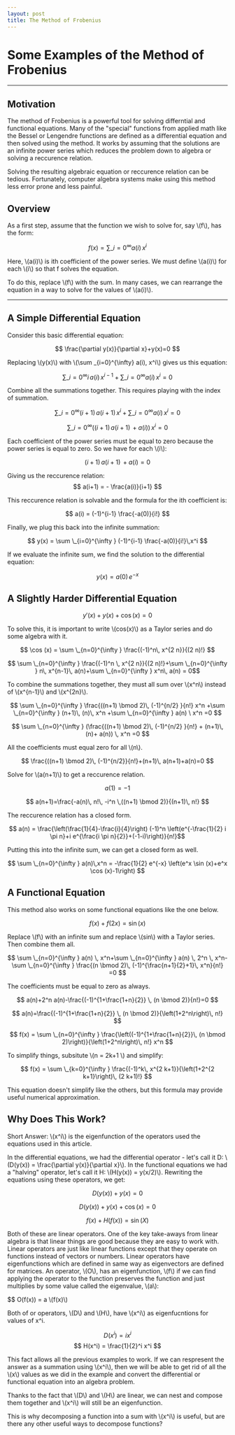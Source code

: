 ```yaml
---
layout: post
title: The Method of Frobenius
---
```


# Some Examples of the Method of Frobenius
-----
## Motivation

The method of Frobenius is a powerful tool for solving differntial and functional equations. Many of the "special" functions from applied math like the Bessel or Lengendre functions are defined as a differential equation and then solved using the method. It works by assuming that the solutions are an infinite power series which reduces the problem down to algebra or solving a reccurence relation. 

Solving the resulting algebraic equation or reccurence relation can be tedious. Fortunately, computer algebra systems make using this method less error prone and less painful.

## Overview

As a first step, assume that the function we wish to solve for, say \\(f\\), has the form:

$$ f(x) = \sum \_{i=0}^{\infty} a(i)\,x^{i} $$

Here, \\(a(i)\\) is ith coefficient of the power series. We must define \\(a(i)\\) for each \\(i\\) so that f solves the equation.

To do this, replace \\(f\\) with the sum. In many cases, we can rearrange the equation in a way to solve for the values of \\(a(i)\\).

-----
## A Simple Differential Equation

Consider this basic differential equation:

$$ \frac{\partial y(x)}{\partial x}+y(x)=0 $$ 

Replacing \\(y(x)\\) with \\(\sum \_{i=0}^{\infty} a(i)\, x^i\\) gives us this equation:

$$\sum \_{i=0}^{\infty } i\, a(i) \, x^{i-1}+\sum \_{i=0}^{\infty } a(i) \, x^i = 0 $$

Combine all the summations together. This requires playing with the index of summation.

$$ \sum \_{i=0}^{\infty } (i+1)\, a(i+1)\, x^{i}+\sum \_{i=0}^{\infty } a(i) \, x^i = 0 $$

$$ \sum \_{i=0}^{\infty } ((i+1)\, a(i+1)\,+ a(i))\, x^i = 0 $$

Each coefficient of the power series must be equal to zero because the power series is equal to zero. So we have for each \\(i\\):

$$ (i+1)\, a(i+1)\,+ a(i) = 0 $$

Giving us the reccurence relation: $$ a(i+1) = - \frac{a(i)}{i+1} $$

This reccurence relation is solvable and the formula for the ith coefficient is:

$$ a(i) = (-1)^{i-1} \frac{-a(0)}{i!} $$

Finally, we plug this back into the infinite summation:

$$ y(x) = \sum \_{i=0}^{\infty } (-1)^{i-1} \frac{-a(0)}{i!}\,x^i $$

If we evaluate the infinite sum, we find the solution to the differential equation:

$$ y(x) = a(0)\, e^{-x} $$

## A Slightly Harder Differential Equation

$$ y'(x)+y(x)+\cos (x)=0 $$

To solve this, it is important to write \\(cos(x)\\) as a Taylor series and do some algebra with it.

$$ \cos (x) = \sum \_{n=0}^{\infty } \frac{(-1)^n\, x^{2 n}}{(2 n)!} $$

$$ \sum \_{n=0}^{\infty } \frac{(-1)^n \, x^{2 n}}{(2 n)!}+\sum
   \_{n=0}^{\infty } n\, x^{n-1}\, a(n)+\sum \_{n=0}^{\infty } x^n\, a(n) = 0$$

To combine the summations together, they must all sum over \\(x^n\\) instead of \\(x^{n-1}\\) and \\(x^{2n}\\).

$$ \sum \_{n=0}^{\infty } \frac{((n+1) \bmod 2)\, (-1)^{n/2}
  }{n!} x^n +\sum \_{n=0}^{\infty } (n+1)\, (n)\, x^n +\sum
   \_{n=0}^{\infty } a(n) \ x^n =0 $$

$$ \sum \_{n=0}^{\infty } (\frac{((n+1) \bmod 2)\, (-1)^{n/2}
  }{n!} + (n+1)\, (n)+ a(n)) \, x^n =0 $$

All the coefficients must equal zero for all \\(n\\).

$$ \frac{((n+1) \bmod 2)\, (-1)^{n/2}}{n!}+(n+1)\, a(n+1)+a(n)=0 $$

Solve for \\(a(n+1)\\) to get a reccurence relation.

$$ a(1) = -1 $$

$$ a(n+1)=\frac{-a(n)\, n!\, -i^n \,((n+1) \bmod 2)}{(n+1)\, n!} $$

The reccurence relation has a closed form.

$$ a(n) = \frac{\left(\frac{1}{4}-\frac{i}{4}\right) (-1)^n
   \left(e^{-\frac{1}{2} i \pi  n}+i e^{\frac{i \pi 
   n}{2}}+(-1-i)\right)}{n!}$$

Putting this into the infinite sum, we can get a closed form as well.

$$ \sum \_{n=0}^{\infty } a(n)\,x^n = -\frac{1}{2} e^{-x} \left(e^x \sin (x)+e^x \cos (x)-1\right) $$

## A Functional Equation

This method also works on some functional equations like the one below. 

$$ f(x) + f(2x) = \sin(x) $$

Replace \\(f\\) with an infinite sum and replace \\(sin\\) with a Taylor series. Then combine them all.

$$ \sum \_{n=0}^{\infty } a(n) \, x^n+\sum \_{n=0}^{\infty } a(n) \, 2^n
   \, x^n- \sum \_{n=0}^{\infty } \frac{(n \bmod 2)\, (-1)^{\frac{n+1}{2}+1}\,
   x^n}{n!} =0 $$

The coefficients must be equal to zero as always.

$$ a(n)+2^n a(n)-\frac{(-1)^{1+\frac{1+n}{2}} \, (n \bmod 2)}{n!}=0 $$

$$ a(n)=\frac{(-1)^{1+\frac{1+n}{2}} \, (n \bmod 2)}{\left(1+2^n\right)\, n!} $$


$$ f(x) = \sum \_{n=0}^{\infty } \frac{\left((-1)^{1+\frac{1+n}{2}}\, (n \bmod
   2)\right)}{\left(1+2^n\right)\, n!} x^n $$

To simplify things, subsitute \\(n = 2k+1 \\)  and simplify:

$$ f(x) = \sum \_{k=0}^{\infty } \frac{(-1)^k\, x^{2 k+1}}{\left(1+2^{2
   k+1}\right)\, (2 k+1)!} $$

This equation doesn't simplify like the others, but this formula may provide useful numerical approximation.

## Why Does This Work?

Short Answer: \\(x^i\\) is the eigenfunction of the operators used the equations used in this article.

In the differential equations, we had the differential operator - let's call it D:  \\(D(y(x)) = \frac{\partial y(x)}{\partial x}\\). In the functional equations we had a "halving" operator, let's call it H: \\(H(y(x)) = y(x/2)\\). Rewriting the equations using these operators, we get:

$$ D(y(x))+y(x)=0 $$

$$ D(y(x))+y(x)+\cos(x)=0 $$

$$ f(x) + H(f(x)) = \sin(X) $$

Both of these are linear operators. One of the key take-aways from linear algebra is that linear things are good because they are easy to work with. Linear operators are just like linear functions except that they operate on functions instead of vectors or numbers. Linear operators have eigenfunctions which are defined in same way as eigenvectors are defined for matrices. An operator, \\(O\\), has an eigenfunction, \\(f\\) if we can find applying the operator to the function preserves the function and just multiplies by some value called the eigenvalue, \\(a\\):

$$ O(f(x)) =  a \\(f(x)\\)

Both of or operators, \\(D\\) and \\(H\\), have \\(x^i\\) as eigenfucntions for values of x^i.

$$ D(x^i) = i x^i $$
$$ H(x^i) = \frac{1}{2}^i x^i $$

This fact allows all the previous examples to work. If we can respresent the answer as a summation using \\(x^i\\), then we will be able to get rid of all the \\(x\\) values as we did in the example and convert the differential or functional equation into an algebra problem. 

Thanks to the fact that \\(D\\) and \\(H\\) are linear, we can nest and compose them together and \\(x^i\\) will still be an eigenfunction.

This is why decomposing a function into a sum with \\(x^i\\) is useful, but are there any other useful ways to decompose functions?
